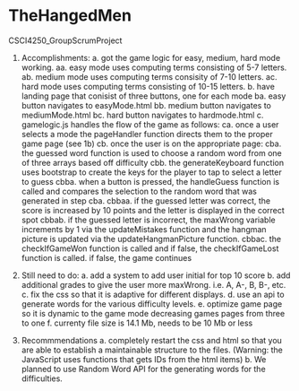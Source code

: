 # TheHangedMen
CSCI4250_GroupScrumProject

1. Accomplishments:
    a. got the game logic for easy, medium, hard mode working.
       aa. easy mode uses computing terms consisting of 5-7 letters.
       ab. medium mode uses computing terms consisity of 7-10 letters.
       ac. hard mode uses computing terms consisting of 10-15 letters.
   b. have landing page that conisist of three buttons, one for each mode
       ba. easy button navigates to easyMode.html
       bb. medium button navigates to mediumMode.html
       bc. hard button navigates to hardmode.html
   c. gamelogic.js handles the flow of the game as follows:
       ca. once a user selects a mode the pageHandler function directs them to the proper game page (see 1b)
       cb. once the user is on the appropriate page:
         cba. the guessed word function is used to choose a random word from one of three arrays based off difficulty
         cbb. the generateKeyboard function uses bootstrap to create the keys for the player to tap to select a letter to guess
             cbba. when a button is pressed, the handleGuess function is called and compares the selection to the random word that was generated in step cba.
                 cbbaa. if the guessed letter was correct, the score is increased by 10 points and the letter is displayed in the correct spot
                 cbbab. if the guessed letter is incorrect, the maxWrong variable increments by 1 via the updateMistakes function and the hangman picture is updated via the updateHangmanPicture function.
                 cbbac. the checkIfGameWon function is called and if false, the checkIfGameLost function is called. if false, the game continues


2. Still need to do:
   a. add a system to add user initial for top 10 score
   b. add additional grades to give the user more maxWrong. i.e. A, A-, B, B-, etc.
   c. fix the css so that it is adaptive for different displays.
   d. use an api to generate words for the various difficulty levels. 
   e. optimize game page so it is dynamic to the game mode decreasing games pages from three to one
   f. currenty file size is 14.1 Mb, needs to be 10 Mb or less


3. Recommmendations
   a. completely restart the css and html so that you are able to establish a maintainable structure to the files. (Warning: the JavaScript uses functions that gets IDs from the html items)
   b. We planned to use Random Word API for the generating words for the difficulties.
      
